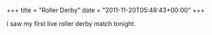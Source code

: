 +++
title = "Roller Derby"
date = "2011-11-20T05:48:43+00:00"
+++

I saw my first live roller derby match tonight.
			